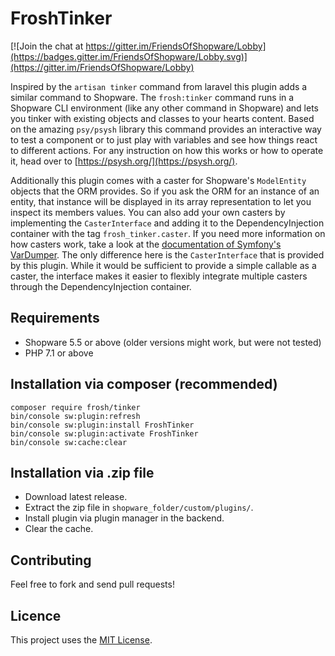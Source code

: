 # FroshTinker

[![Join the chat at https://gitter.im/FriendsOfShopware/Lobby](https://badges.gitter.im/FriendsOfShopware/Lobby.svg)](https://gitter.im/FriendsOfShopware/Lobby)

Inspired by the `artisan tinker` command from laravel this plugin adds a similar command to Shopware. The `frosh:tinker`
command runs in a Shopware CLI environment (like any other command in Shopware) and lets you tinker with existing
objects and classes to your hearts content. Based on the amazing `psy/psysh` library this command provides an
interactive way to test a component or to just play with variables and see how things react to different actions. For
any instruction on how this works or how to operate it, head over to [https://psysh.org/](https://psysh.org/).

Additionally this plugin comes with a caster for Shopware's `ModelEntity` objects that the ORM provides. So if you ask
the ORM for an instance of an entity, that instance will be displayed in its array representation to let you inspect its
members values. You can also add your own casters by implementing the `CasterInterface` and adding it to the
DependencyInjection container with the tag `frosh_tinker.caster`. If you need more information on how casters work, take
a look at the [documentation of Symfony's VarDumper](https://symfony.com/doc/3.4/components/var_dumper/advanced.html#casters).
The only difference here is the `CasterInterface` that is provided by this plugin. While it would be sufficient to
provide a simple callable as a caster, the interface makes it easier to flexibly integrate multiple casters through the
DependencyInjection container.


## Requirements

- Shopware 5.5 or above (older versions might work, but were not tested)
- PHP 7.1 or above


## Installation via composer (recommended)

```
composer require frosh/tinker
bin/console sw:plugin:refresh
bin/console sw:plugin:install FroshTinker
bin/console sw:plugin:activate FroshTinker
bin/console sw:cache:clear
```


## Installation via .zip file

- Download latest release.
- Extract the zip file in `shopware_folder/custom/plugins/`.
- Install plugin via plugin manager in the backend.
- Clear the cache.


## Contributing

Feel free to fork and send pull requests!


## Licence

This project uses the [MIT License](LICENCE.md).
